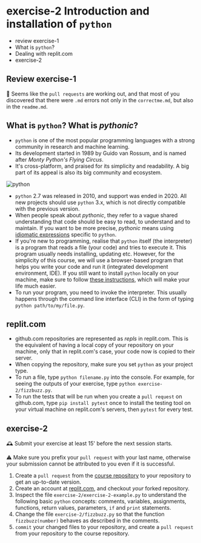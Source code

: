 # exercise-2 Introduction and installation of `python`

* review exercise-1
* What is `python`?
* Dealing with replit.com
* exercise-2

## Review exercise-1

👏 Seems like the `pull requests` are working out, and that most of you discovered that there were `.md` errors not only in the `correctme.md`, but also in the `readme.md`.

## What is `python`? What is *pythonic*?

* `python` is one of the most popular programming languages with a strong community in research and machine learning. 
* Its development started in 1989 by Guido van Rossum, and is named after *Monty Python's Flying Circus*.
* It's cross-platform, and praised for its simplicity and readability. A big part of its appeal is also its big community and ecosystem.

![python](/Users/Qua/uibk-python/exercise-2/img/python.png)

* `python` 2.7 was released in 2010, and support was ended in 2020. All new projects should use `python` 3.x, which is not directly compatible with the previous version. 
* When people speak about *pythonic*, they refer to a vague shared understanding that code should be easy to read, to understand and to maintain. If you want to be more precise, *pythonic* means using [idiomatic expressions](https://docs.python-guide.org/writing/style/#idioms) specific to `python`.
* If you're new to programming, realise that `python` itself (the interpreter) is a program that reads a file (your code) and tries to execute it. This program usually needs installing, updating etc. However, for the simplicity of this course, we will use a browser-based program that helps you write your code and run it (integrated development environment, IDE). If you still want to install `python` locally on your machine, make sure to follow [these instructions](https://docs.python-guide.org/starting/installation/), which will make your life much easier.
* To run your program, you need to invoke the interpreter. This usually happens through the command line interface (CLI) in the form of typing `python path/to/my/file.py`.

## replit.com

* github.com repositories are represented as *repls* in replit.com. This is the equivalent of having a local copy of your repository on your machine, only that in replit.com's case, your code now is copied to their server.
* When copying the repository, make sure you set `python` as your project type.
* To run a file, type `python filename.py` into the console. For example, for seeing the outputs of your exercise, type `python exercise-2/fizzbuzz.py`.
* To run the tests that will be run when you create a `pull request` on github.com, type `pip install pytest` once to install the testing tool on your virtual machine on replit.com's servers, then `pytest` for every test.

## exercise-2

🕰 Submit your exercise at least 15' before the next session starts. 

⚠️ Make sure you prefix your `pull request` with your last name, otherwise your submission cannot be attributed to you even if it is successful.

1. Create a `pull request` from the [course repository](https://github.com/Aequivinius/uibk-python) to your repository to get an up-to-date version. 
2. Create an account at [replit.com](Replit.com), and checkout *your* forked repository.
3. Inspect the file `exercise-2/exercise-2-example.py` to understand the following basic `python` concepts: comments, variables, assignments, functions, return values, parameters, `if` and `print` statements.
4. Change the file `exercise-2/fizzbuzz.py` so that the function `fizzbuzz(number)` behaves as described in the comments.
5. `commit` your changed files to your repository, and create a `pull request` from your repository to the course repository.
